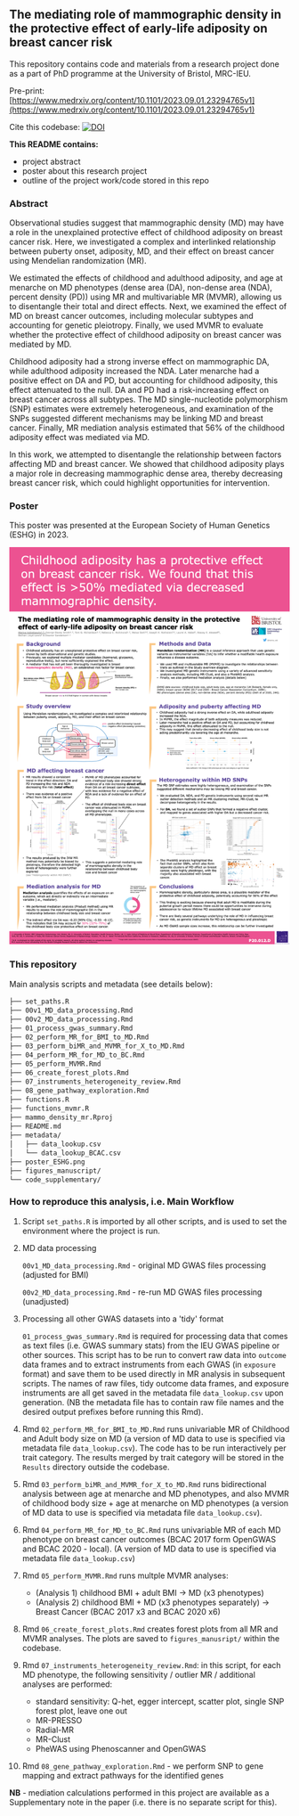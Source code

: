 
## The mediating role of mammographic density in the protective effect of early-life adiposity on breast cancer risk


This repository contains code and materials from a research project done as a part of PhD programme at the University of Bristol, MRC-IEU.

Pre-print: [https://www.medrxiv.org/content/10.1101/2023.09.01.23294765v1](https://www.medrxiv.org/content/10.1101/2023.09.01.23294765v1)

Cite this codebase: <a href="https://doi.org/10.5281/zenodo.10724803"><img src="https://zenodo.org/badge/DOI/10.5281/zenodo.10724803.svg" alt="DOI"></a>

 **This README contains:**

- project abstract
- poster about this research project 
- outline of the project work/code stored in this repo


### Abstract 


Observational studies suggest that mammographic density (MD) may have a role in the unexplained protective effect of childhood adiposity on breast cancer risk. Here, we investigated a complex and interlinked relationship between puberty onset, adiposity, MD, and their effect on breast cancer using Mendelian randomization (MR).

We estimated the effects of childhood and adulthood adiposity, and age at menarche on MD phenotypes (dense area (DA), non-dense area (NDA), percent density (PD)) using MR and multivariable MR (MVMR), allowing us to disentangle their total and direct effects. Next, we examined the effect of MD on breast cancer outcomes, including molecular subtypes and accounting for genetic pleiotropy. Finally, we used MVMR to evaluate whether the protective effect of childhood adiposity on breast cancer was mediated by MD.

Childhood adiposity had a strong inverse effect on mammographic DA, while adulthood adiposity increased the NDA. Later menarche had a positive effect on DA and PD, but accounting for childhood adiposity, this effect attenuated to the null. DA and PD had a risk-increasing effect on breast cancer across all subtypes. The MD single-nucleotide polymorphism (SNP) estimates were extremely heterogeneous, and examination of the SNPs suggested different mechanisms may be linking MD and breast cancer. Finally, MR mediation analysis estimated that 56% of the childhood adiposity effect was mediated via MD.

In this work, we attempted to disentangle the relationship between factors affecting MD and breast cancer. We showed that childhood adiposity plays a major role in decreasing mammographic dense area, thereby decreasing breast cancer risk, which could highlight opportunities for intervention.

 

### Poster

This poster was presented at the European Society of Human Genetics (ESHG) in 2023.

<img src="poster_ESHG.png" width="1000"> 
 

### This repository

Main analysis scripts and metadata (see details below):

```
├── set_paths.R
├── 00v1_MD_data_processing.Rmd
├── 00v2_MD_data_processing.Rmd
├── 01_process_gwas_summary.Rmd
├── 02_perform_MR_for_BMI_to_MD.Rmd
├── 03_perform_biMR_and_MVMR_for_X_to_MD.Rmd
├── 04_perform_MR_for_MD_to_BC.Rmd
├── 05_perform_MVMR.Rmd
├── 06_create_forest_plots.Rmd
├── 07_instruments_heterogeneity_review.Rmd
├── 08_gene_pathway_exploration.Rmd
├── functions.R
├── functions_mvmr.R
├── mammo_density_mr.Rproj
├── README.md
├── metadata/
│   ├── data_lookup.csv
│   └── data_lookup_BCAC.csv
├── poster_ESHG.png
├── figures_manuscript/
└── code_supplementary/
```


### How to reproduce this analysis, i.e. Main Workflow


1.  Script `set_paths.R` is imported by all other scripts, and is used to set the environment where the project is run.

2. MD data processing 

	`00v1_MD_data_processing.Rmd` - original MD GWAS files processing (adjusted for BMI)

	`00v2_MD_data_processing.Rmd` - re-run MD GWAS files processing (unadjusted)


3. Processing all other GWAS datasets into a 'tidy' format

	`01_process_gwas_summary.Rmd` is required for processing data that comes as text files (i.e. GWAS summary stats) from the IEU GWAS pipeline or other sources. This script has to be run to convert raw data into `outcome` data frames and to extract instruments from each GWAS (in `exposure` format) and save them to be used directly in MR analysis in subsequent scripts. The names of raw files, tidy outcome data frames, and exposure instruments are all get saved in the metadata file `data_lookup.csv` upon generation. (NB the metadata file has to contain raw file names and the desired output prefixes before running this Rmd).

4. Rmd `02_perform_MR_for_BMI_to_MD.Rmd` runs univariable MR of Childhood and Adult body size on MD (a version of MD data to use is specified via metadata file `data_lookup.csv`). The code has to be run interactively per trait category. The results merged by trait category will be stored in the `Results` directory outside the codebase. 


5. Rmd `03_perform_biMR_and_MVMR_for_X_to_MD.Rmd` runs bidirectional analysis between age at menarche and MD phenotypes, and also MVMR of childhood body size + age at menarche on MD phenotypes (a version of MD data to use is specified via metadata file `data_lookup.csv`).


6. Rmd `04_perform_MR_for_MD_to_BC.Rmd` runs univariable MR of each MD phenotype on breast cancer outcomes (BCAC 2017 form OpenGWAS and BCAC 2020 - local). (A version of MD data to use is specified via metadata file `data_lookup.csv`)

7. Rmd `05_perform_MVMR.Rmd` runs multple MVMR analyses:

	*	 (Analysis 1) childhood BMI + adult BMI -> MD (x3 phenotypes)
	*	 (Analysis 2) childhood BMI + MD (x3 phenotypes separately) -> Breast Cancer (BCAC 2017 x3 and BCAC 2020 x6)


8. Rmd `06_create_forest_plots.Rmd` creates forest plots from all MR and MVMR analyses. The plots are saved to `figures_manusript/` within the codebase. 

9. Rmd `07_instruments_heterogeneity_review.Rmd`: in this script, for each MD phenotype, the following sensitivity / outlier MR / additional analyses are performed:
	- standard sensitivity: Q-het, egger intercept, scatter plot, single SNP forest plot, leave one out
	- MR-PRESSO
	- Radial-MR
	- MR-Clust
	- PheWAS using Phenoscanner and OpenGWAS
	
10. Rmd `08_gene_pathway_exploration.Rmd` - we perform SNP to gene mapping and extract pathways for the identified genes


**NB** - mediation calculations performed in this project are available as a Supplementary note in the paper (i.e. there is no separate script for this).









